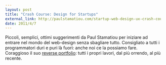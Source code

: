 ```yaml
---
layout: post
title: "Crash Course: Design for Startups"
external_link: http://paulstamatiou.com/startup-web-design-ux-crash-course
date: 2011/4/7
---
```


Piccoli, semplici, ottimi suggerimenti da Paul Stamatiou per iniziare ad entrare nel mondo del web-design senza sbagliare tutto. Consigliato a tutti i programmatori duri e puri l&agrave; fuori: anche noi ce la possiamo fare. Coraggioso il suo [reverse portfolio](http://paulstamatiou.com/portfolio): tutti i propri lavori, dal pi&ugrave; orrendo, al pi&ugrave; recente.